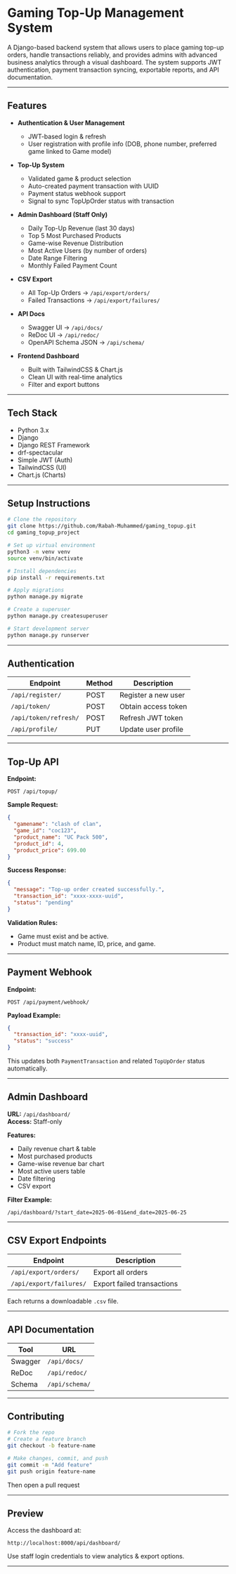 #  Gaming Top-Up Management System

A Django-based backend system that allows users to place gaming top-up orders, handle transactions reliably, and provides admins with advanced business analytics through a visual dashboard. The system supports JWT authentication, payment transaction syncing, exportable reports, and API documentation.

---

##  Features

- **Authentication & User Management**
  - JWT-based login & refresh
  - User registration with profile info (DOB, phone number, preferred game linked to Game model)

- **Top-Up System**
  - Validated game & product selection
  - Auto-created payment transaction with UUID
  - Payment status webhook support
  - Signal to sync TopUpOrder status with transaction

- **Admin Dashboard (Staff Only)**
  -  Daily Top-Up Revenue (last 30 days)
  -  Top 5 Most Purchased Products
  -  Game-wise Revenue Distribution
  -  Most Active Users (by number of orders)
  -  Date Range Filtering
  -  Monthly Failed Payment Count

- **CSV Export**
  -  All Top-Up Orders → `/api/export/orders/`
  -  Failed Transactions → `/api/export/failures/`

- **API Docs**
  - Swagger UI → `/api/docs/`
  - ReDoc UI → `/api/redoc/`
  - OpenAPI Schema JSON → `/api/schema/`

- **Frontend Dashboard**
  - Built with TailwindCSS & Chart.js
  - Clean UI with real-time analytics
  - Filter and export buttons

---

##  Tech Stack

- Python 3.x
- Django
- Django REST Framework
- drf-spectacular
- Simple JWT (Auth)
- TailwindCSS (UI)
- Chart.js (Charts)

---

##  Setup Instructions

```bash
# Clone the repository
git clone https://github.com/Rabah-Muhammed/gaming_topup.git
cd gaming_topup_project

# Set up virtual environment
python3 -m venv venv
source venv/bin/activate

# Install dependencies
pip install -r requirements.txt

# Apply migrations
python manage.py migrate

# Create a superuser
python manage.py createsuperuser

# Start development server
python manage.py runserver
```

---

##  Authentication

| Endpoint             | Method | Description             |
|----------------------|--------|--------------------------|
| `/api/register/`     | POST   | Register a new user      |
| `/api/token/`        | POST   | Obtain access token      |
| `/api/token/refresh/`| POST   | Refresh JWT token        |
| `/api/profile/`      | PUT    | Update user profile      |

---

##  Top-Up API

**Endpoint:**
```
POST /api/topup/
```

**Sample Request:**
```json
{
  "gamename": "clash of clan",
  "game_id": "coc123",
  "product_name": "UC Pack 500",
  "product_id": 4,
  "product_price": 699.00
}
```

**Success Response:**
```json
{
  "message": "Top-up order created successfully.",
  "transaction_id": "xxxx-xxxx-uuid",
  "status": "pending"
}
```

**Validation Rules:**
- Game must exist and be active.
- Product must match name, ID, price, and game.

---

##  Payment Webhook

**Endpoint:**
```
POST /api/payment/webhook/
```

**Payload Example:**
```json
{
  "transaction_id": "xxxx-uuid",
  "status": "success"
}
```

This updates both `PaymentTransaction` and related `TopUpOrder` status automatically.

---

##  Admin Dashboard

**URL:** `/api/dashboard/`  
**Access:** Staff-only

**Features:**
- Daily revenue chart & table
- Most purchased products
- Game-wise revenue bar chart
- Most active users table
- Date filtering
- CSV export

**Filter Example:**
```
/api/dashboard/?start_date=2025-06-01&end_date=2025-06-25
```

---

##  CSV Export Endpoints

| Endpoint                  | Description                 |
|---------------------------|-----------------------------|
| `/api/export/orders/`     | Export all orders           |
| `/api/export/failures/`   | Export failed transactions  |

Each returns a downloadable `.csv` file.

---

##  API Documentation

| Tool      | URL              |
|-----------|------------------|
| Swagger   | `/api/docs/`     |
| ReDoc     | `/api/redoc/`    |
| Schema    | `/api/schema/`   |

---

##  Contributing

```bash
# Fork the repo
# Create a feature branch
git checkout -b feature-name

# Make changes, commit, and push
git commit -m "Add feature"
git push origin feature-name
```

Then open a pull request 

---

##  Preview

Access the dashboard at:

```
http://localhost:8000/api/dashboard/
```

Use staff login credentials to view analytics & export options.

---
